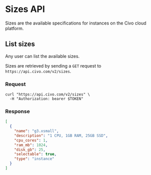 # Sizes API

Sizes are the available specifications for instances on the Civo cloud platform.

## List sizes

Any user can list the available sizes.

Sizes are retrieved by sending a `GET` request to `https://api.civo.com/v2/sizes`.

### Request

```shell
curl "https://api.civo.com/v2/sizes" \
  -H "Authorization: bearer $TOKEN"
```

### Response

```json
[
  {
    "name": "g3.xsmall",
    "description": "1 CPU, 1GB RAM, 25GB SSD",
    "cpu_cores": 1,
    "ram_mb": 1024,
    "disk_gb": 25,
    "selectable": true,
    "type": "instance"
  }
]
```
